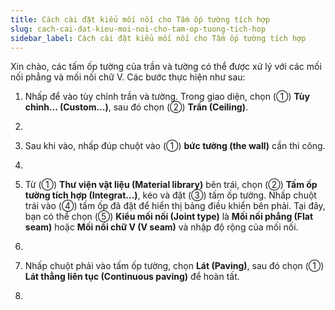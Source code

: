 ```yaml
---
title: Cách cài đặt kiểu mối nối cho Tấm ốp tường tích hợp
slug: cach-cai-dat-kieu-moi-noi-cho-tam-op-tuong-tich-hop
sidebar_label: Cách cài đặt kiểu mối nối cho Tấm ốp tường tích hợp
---
```


Xin chào, các tấm ốp tường của trần và tường có thể được xử lý với các mối nối phẳng và mối nối chữ V. Các bước thực hiện như sau:

1. Nhấp để vào tùy chỉnh trần và tường. Trong giao diện, chọn (①) **Tùy chỉnh... (Custom...)**, sau đó chọn (②) **Trần (Ceiling)**.

2. 

3. Sau khi vào, nhấp đúp chuột vào (①) **bức tường (the wall)** cần thi công.

4. 

5. Từ (①) **Thư viện vật liệu (Material library)** bên trái, chọn (②) **Tấm ốp tường tích hợp (Integrat...)**, kéo và đặt (③) tấm ốp tường. Nhấp chuột trái vào (④) tấm ốp đã đặt để hiển thị bảng điều khiển bên phải. Tại đây, bạn có thể chọn (⑤) **Kiểu mối nối (Joint type)** là **Mối nối phẳng (Flat seam)** hoặc **Mối nối chữ V (V seam)** và nhập độ rộng của mối nối.

6. 

7. Nhấp chuột phải vào tấm ốp tường, chọn **Lát (Paving)**, sau đó chọn (①) **Lát thẳng liên tục (Continuous paving)** để hoàn tất.

8.
